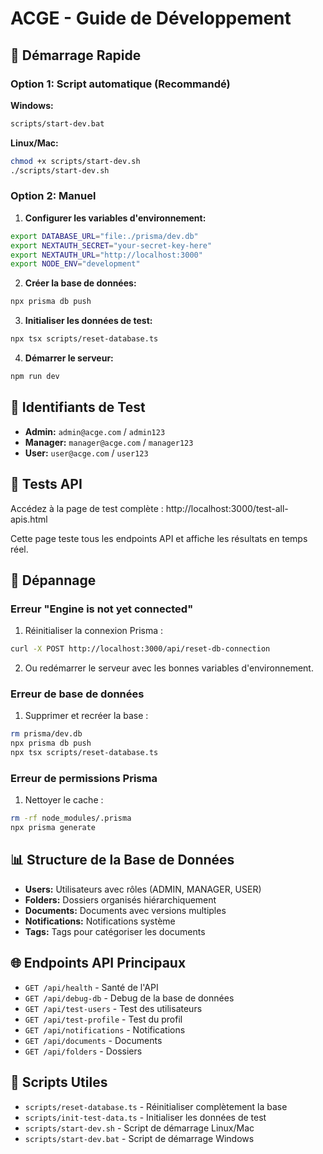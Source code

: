 # ACGE - Guide de Développement

## 🚀 Démarrage Rapide

### Option 1: Script automatique (Recommandé)

**Windows:**
```bash
scripts/start-dev.bat
```

**Linux/Mac:**
```bash
chmod +x scripts/start-dev.sh
./scripts/start-dev.sh
```

### Option 2: Manuel

1. **Configurer les variables d'environnement:**
```bash
export DATABASE_URL="file:./prisma/dev.db"
export NEXTAUTH_SECRET="your-secret-key-here"
export NEXTAUTH_URL="http://localhost:3000"
export NODE_ENV="development"
```

2. **Créer la base de données:**
```bash
npx prisma db push
```

3. **Initialiser les données de test:**
```bash
npx tsx scripts/reset-database.ts
```

4. **Démarrer le serveur:**
```bash
npm run dev
```

## 🔑 Identifiants de Test

- **Admin:** `admin@acge.com` / `admin123`
- **Manager:** `manager@acge.com` / `manager123`
- **User:** `user@acge.com` / `user123`

## 🧪 Tests API

Accédez à la page de test complète : http://localhost:3000/test-all-apis.html

Cette page teste tous les endpoints API et affiche les résultats en temps réel.

## 🔧 Dépannage

### Erreur "Engine is not yet connected"

1. Réinitialiser la connexion Prisma :
```bash
curl -X POST http://localhost:3000/api/reset-db-connection
```

2. Ou redémarrer le serveur avec les bonnes variables d'environnement.

### Erreur de base de données

1. Supprimer et recréer la base :
```bash
rm prisma/dev.db
npx prisma db push
npx tsx scripts/reset-database.ts
```

### Erreur de permissions Prisma

1. Nettoyer le cache :
```bash
rm -rf node_modules/.prisma
npx prisma generate
```

## 📊 Structure de la Base de Données

- **Users:** Utilisateurs avec rôles (ADMIN, MANAGER, USER)
- **Folders:** Dossiers organisés hiérarchiquement
- **Documents:** Documents avec versions multiples
- **Notifications:** Notifications système
- **Tags:** Tags pour catégoriser les documents

## 🌐 Endpoints API Principaux

- `GET /api/health` - Santé de l'API
- `GET /api/debug-db` - Debug de la base de données
- `GET /api/test-users` - Test des utilisateurs
- `GET /api/test-profile` - Test du profil
- `GET /api/notifications` - Notifications
- `GET /api/documents` - Documents
- `GET /api/folders` - Dossiers

## 📝 Scripts Utiles

- `scripts/reset-database.ts` - Réinitialiser complètement la base
- `scripts/init-test-data.ts` - Initialiser les données de test
- `scripts/start-dev.sh` - Script de démarrage Linux/Mac
- `scripts/start-dev.bat` - Script de démarrage Windows

